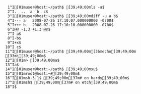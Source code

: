      1^I[01muser@host:~/path$ [39;49;00mls -a$
     2^I.  ..  a  b  c$
     3^I[01muser@host:~/path$ [39;49;00mdiff -u a b$
     4^I--- a   2008-07-26 17:10:07.000000000 -0700$
     5^I+++ b   2008-07-26 17:10:10.000000000 -0700$
     6^I@@ -1,3 +1,3 @@$
     7^I a$
     8^I-b$
     9^I+x$
    10^I c$
    11^I[01muser@host:~/path$ [39;49;00m[36mecho[39;49;00m [33m\[39;49;00m$
    12^I[01m> [39;49;00ma$
    13^Ia$
    14^I[01muser@host:~/path$ [39;49;00msu$
    15^I[01mroot@host:~#[39;49;00m$
    16^I[01msh-3.1$ [39;49;00m[37m# on hardy[39;49;00m$
    17^I[01msh$ [39;49;00m[37m# on etch[39;49;00m$
    18^I$
